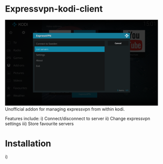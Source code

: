 # Expressvpn-kodi-client
![Screenshot](resources/images/expressvpn_scrot.png)
Unofficial addon for managing expressvpn from within kodi.

Features include:
i) Connect/disconnect to server
ii) Change expressvpn settings
iii) Store favourite servers

# Installation
i) 
